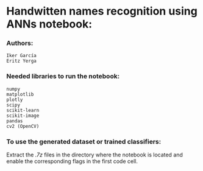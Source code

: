 # Handwitten names recognition using ANNs notebook:
### Authors:
```
Iker García
Eritz Yerga
```

### Needed libraries to run the notebook:
```
numpy
matplotlib
plotly
scipy
scikit-learn
scikit-image
pandas
cv2 (OpenCV)
```

### To use the generated dataset or trained classifiers:
Extract the _.7z_ files in the directory where the notebook is located and enable the corresponding flags in the first code cell.

